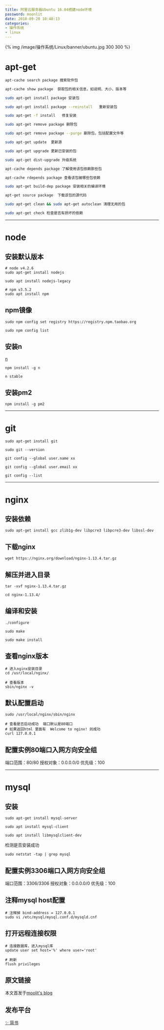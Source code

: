 ```yaml
---
title: 阿里云服务器Ubuntu 16.04搭建node环境
password: moonlit
date: 2018-09-20 10:48:13
categories: 
- 操作系统
- linux
---
```


{% img /image/操作系统/Linux/banner/ubuntu.jpg 300 300 %}

<!--more-->

# apt-get

```bash
apt-cache search package 搜索软件包

apt-cache show package  获取包的相关信息，如说明、大小、版本等

sudo apt-get install package 安装包

sudo apt-get install package --reinstall   重新安装包

sudo apt-get -f install   修复安装

sudo apt-get remove package 删除包

sudo apt-get remove package --purge 删除包，包括配置文件等

sudo apt-get update  更新源

sudo apt-get upgrade 更新已安装的包

sudo apt-get dist-upgrade 升级系统

apt-cache depends package 了解使用该包依赖那些包

apt-cache rdepends package 查看该包被哪些包依赖

sudo apt-get build-dep package 安装相关的编译环境

apt-get source package  下载该包的源代码

sudo apt-get clean && sudo apt-get autoclean 清理无用的包

sudo apt-get check 检查是否有损坏的依赖
```

----

# node

## 安装默认版本

```shell
# node v4.2.6
sudo apt-get install nodejs

sudo apt install nodejs-legacy

# npm v3.5.2
sudo apt install npm
```

## npm镜像

```node
sudo npm config set registry https://registry.npm.taobao.org

sudo npm config list
```

## 安装n

[n](https://www.npmjs.com/package/n)

```node
npm install -g n
```

```node
n stable
```

## 安装pm2

```node
npm install -g pm2
```

----

# git

```shell
sudo apt-get install git

sudo git --version
```

```node
git config --global user.name xx

git config --global user.email xx

git config --list
```

----

# nginx

## 安装依赖

```shell
sudo apt-get install gcc zlib1g-dev libpcre3 libpcre3-dev libssl-dev
```

## 下载nginx

```shell
wget https://nginx.org/download/nginx-1.13.4.tar.gz
```

## 解压并进入目录

```shell
tar -xvf nginx-1.13.4.tar.gz

cd nginx-1.13.4/
```

## 编译和安装

```shell
./configure

sudo make

sudo make install
```

## 查看nginx版本

```shell
# 进入nginx安装目录
cd /usr/local/nginx/

# 查看版本
sbin/nginx -v
```

## 默认配置启动

```shell
sudo /usr/local/nginx/sbin/nginx

# 查看是否启动成功  端口默认是80端口
# 如果返回html 里面有  Welcome to nginx! 则成功
curl 127.0.0.1
```

## 配置实例80端口入网方向安全组

端口范围：80/80
授权对象：0.0.0.0/0
优先级：100

----

# mysql

## 安装

```shell
sudo apt-get install mysql-server

sudo apt install mysql-client

sudo apt install libmysqlclient-dev
```

检测是否安装成功

```shell
sudo netstat -tap | grep mysql
```

## 配置实例3306端口入网方向安全组

端口范围：3306/3306
授权对象：0.0.0.0/0
优先级：100

## 注释mysql host配置

```shell
# 注释掉 bind-address = 127.0.0.1
sudo vi /etc/mysql/mysql.conf.d/mysqld.cnf
```

## 打开远程连接权限

```shell
# 连接数据库，进入mysql库
update user set host='%' where user='root'

# 刷新
flush privileges
```

## 原文链接

本文首发于[moolit's blog](http://moonlit.vip/)

## 发布平台

[✨ 简书](https://www.jianshu.com/p/eae316353874)